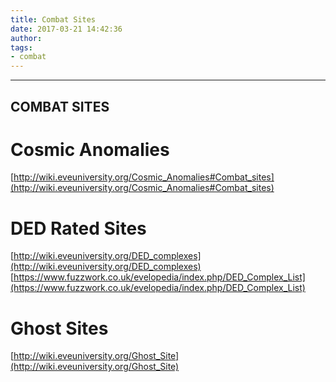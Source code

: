 ```yaml
---
title: Combat Sites
date: 2017-03-21 14:42:36
author:
tags:
- combat
---
```

***

## COMBAT SITES

# Cosmic Anomalies

[http://wiki.eveuniversity.org/Cosmic_Anomalies#Combat_sites](http://wiki.eveuniversity.org/Cosmic_Anomalies#Combat_sites)

# DED Rated Sites

[http://wiki.eveuniversity.org/DED_complexes](http://wiki.eveuniversity.org/DED_complexes)
[https://www.fuzzwork.co.uk/evelopedia/index.php/DED_Complex_List](https://www.fuzzwork.co.uk/evelopedia/index.php/DED_Complex_List)

# Ghost Sites

[http://wiki.eveuniversity.org/Ghost_Site](http://wiki.eveuniversity.org/Ghost_Site)
